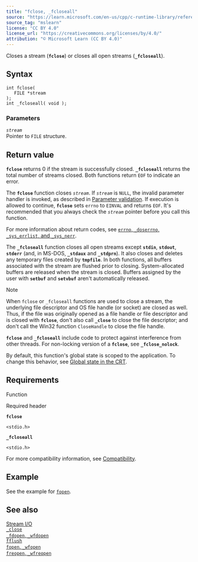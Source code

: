 ```yaml
---
title: "fclose, _fcloseall"
source: "https://learn.microsoft.com/en-us/cpp/c-runtime-library/reference/fclose-fcloseall?view=msvc-170"
source_tag: "mslearn"
license: "CC BY 4.0"
license_url: "https://creativecommons.org/licenses/by/4.0/"
attribution: "© Microsoft Learn (CC BY 4.0)"
---
```

Closes a stream (**`fclose`**) or closes all open streams (**`_fcloseall`**).

## Syntax

```
int fclose(
   FILE *stream
);
int _fcloseall( void );
```

### Parameters

_`stream`_  
Pointer to `FILE` structure.

## Return value

**`fclose`** returns 0 if the stream is successfully closed. **`_fcloseall`** returns the total number of streams closed. Both functions return `EOF` to indicate an error.

The **`fclose`** function closes _`stream`_. If _`stream`_ is `NULL`, the invalid parameter handler is invoked, as described in [Parameter validation](https://learn.microsoft.com/en-us/cpp/c-runtime-library/parameter-validation?view=msvc-170). If execution is allowed to continue, **`fclose`** sets `errno` to `EINVAL` and returns `EOF`. It's recommended that you always check the _`stream`_ pointer before you call this function.

For more information about return codes, see [`errno`, `_doserrno`, `_sys_errlist`, and `_sys_nerr`](https://learn.microsoft.com/en-us/cpp/c-runtime-library/errno-doserrno-sys-errlist-and-sys-nerr?view=msvc-170).

The **`_fcloseall`** function closes all open streams except **`stdin`**, **`stdout`**, **`stderr`** (and, in MS-DOS, **`_stdaux`** and **`_stdprn`**). It also closes and deletes any temporary files created by **`tmpfile`**. In both functions, all buffers associated with the stream are flushed prior to closing. System-allocated buffers are released when the stream is closed. Buffers assigned by the user with **`setbuf`** and **`setvbuf`** aren't automatically released.

Note

When `fclose` or `_fcloseall` functions are used to close a stream, the underlying file descriptor and OS file handle (or socket) are closed as well. Thus, if the file was originally opened as a file handle or file descriptor and is closed with **`fclose`**, don't also call **`_close`** to close the file descriptor; and don't call the Win32 function `CloseHandle` to close the file handle.

**`fclose`** and **`_fcloseall`** include code to protect against interference from other threads. For non-locking version of a **`fclose`**, see **`_fclose_nolock`**.

By default, this function's global state is scoped to the application. To change this behavior, see [Global state in the CRT](https://learn.microsoft.com/en-us/cpp/c-runtime-library/global-state?view=msvc-170).

## Requirements

Function

Required header

**`fclose`**

`<stdio.h>`

**`_fcloseall`**

`<stdio.h>`

For more compatibility information, see [Compatibility](https://learn.microsoft.com/en-us/cpp/c-runtime-library/compatibility?view=msvc-170).

## Example

See the example for [`fopen`](https://learn.microsoft.com/en-us/cpp/c-runtime-library/reference/fopen-wfopen?view=msvc-170).

## See also

[Stream I/O](https://learn.microsoft.com/en-us/cpp/c-runtime-library/stream-i-o?view=msvc-170)  
[`_close`](https://learn.microsoft.com/en-us/cpp/c-runtime-library/reference/close?view=msvc-170)  
[`_fdopen`, `_wfdopen`](https://learn.microsoft.com/en-us/cpp/c-runtime-library/reference/fdopen-wfdopen?view=msvc-170)  
[`fflush`](https://learn.microsoft.com/en-us/cpp/c-runtime-library/reference/fflush?view=msvc-170)  
[`fopen`, `_wfopen`](https://learn.microsoft.com/en-us/cpp/c-runtime-library/reference/fopen-wfopen?view=msvc-170)  
[`freopen`, `_wfreopen`](https://learn.microsoft.com/en-us/cpp/c-runtime-library/reference/freopen-wfreopen?view=msvc-170)